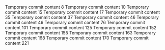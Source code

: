 Temporary commit content 8
Temporary commit content 10
Temporary commit content 15
Temporary commit content 17
Temporary commit content 35
Temporary commit content 37
Temporary commit content 46
Temporary commit content 49
Temporary commit content 76
Temporary commit content 101
Temporary commit content 125
Temporary commit content 152
Temporary commit content 155
Temporary commit content 163
Temporary commit content 168
Temporary commit content 170
Temporary commit content 221
